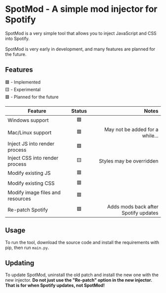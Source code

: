 # SpotMod - A simple mod injector for Spotify
SpotMod is a very simple tool that allows you to inject JavaScript and CSS into Spotify.<br><br>
SpotMod is very early in development, and many features are planned for the future.

## Features
🟩 - Implemented<br>
🟨 - Experimental<br>
🟥 - Planned for the future

Feature|Status|Notes
-|:-:|-:
Windows support | 🟩 
Mac/Linux support | 🟥 | May not be added for a while...
Inject JS into render process | 🟩
Inject CSS into render process | 🟨 | Styles may be overridden
Modify existing JS | 🟥
Modify existing CSS | 🟥
Modify image files and resources | 🟥
Re-patch Spotify | 🟩 | Adds mods back after Spotify updates

## Usage
To run the tool, download the source code and install the requirements with pip, then run `main.py`.

## Updating
To update SpotMod, uninstall the old patch and install the new one with the new injector.
__Do not just use the "Re-patch" option in the new injector. That is for when Spotify updates, not SpotMod!__
